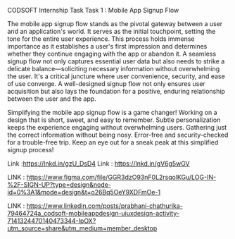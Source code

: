 CODSOFT Internship Task 
Task 1 : Mobile App Signup Flow

The mobile app signup flow stands as the pivotal gateway between a user and an application's world.
It serves as the initial touchpoint, setting the tone for the entire user experience. This process holds immense importance as it establishes a user's first impression and determines whether they continue engaging with the app or abandon it.
A seamless signup flow not only captures essential user data but also needs to strike a delicate balance—soliciting necessary information without overwhelming the user.
It's a critical juncture where user convenience, security, and ease of use converge.
A well-designed signup flow not only ensures user acquisition but also lays the foundation for a positive, enduring relationship between the user and the app.

Simplifying the mobile app signup flow is a game changer! Working on a design that is short, sweet, and easy to remember. 
Subtle personalization keeps the experience engaging without overwhelming users. Gathering just the correct information without being nosy.
Error-free and security-checked for a trouble-free trip.
Keep an eye out for a sneak peak at this simplified signup process!

Link :https://lnkd.in/gzU_DsD4
Link : https://lnkd.in/gV6g5wGV

LINK :  https://www.figma.com/file/GGR3dzO93nF0L2rsqolKGu/LOG-IN-%2F-SIGN-UP?type=design&node-id=0%3A1&mode=design&t=o26Bq5OeY9XDFmOe-1

LINK :  https://www.linkedin.com/posts/prabhani-chathurika-79464724a_codsoft-mobileappdesign-uiuxdesign-activity-7141324470140473344-IpOX?utm_source=share&utm_medium=member_desktop


